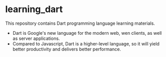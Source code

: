 # learning_dart
This repository contains Dart programming language learning materials.
- Dart is Google's new language for the modern web, wen clients, as well as server applications.
- Compared to Javascript, Dart is a higher-level language, so it will yield better productivity and delivers better performance.